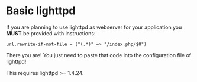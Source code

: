 # Basic lighttpd
If you are planning to use lighttpd as webserver for your application you
__MUST__ be provided with instructions:

```
url.rewrite-if-not-file = ("(.*)" => "/index.php/$0")
```

There you are! You just need to paste that code into the configuration file of lighttpd!

This requires lighttpd >= 1.4.24.
